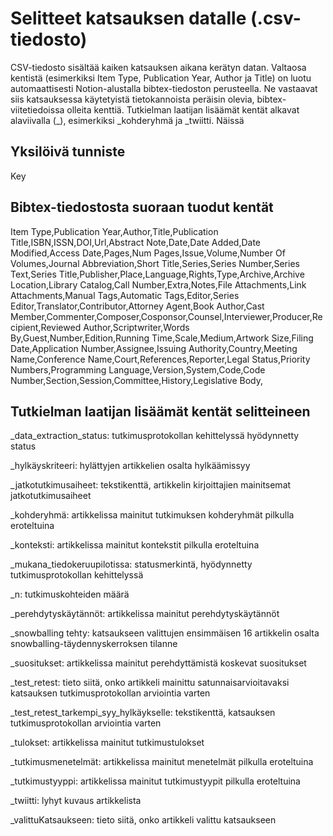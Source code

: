 # Selitteet katsauksen datalle (.csv-tiedosto)

CSV-tiedosto sisältää kaiken katsauksen aikana kerätyn datan. Valtaosa kentistä (esimerkiksi Item Type, Publication Year, Author ja Title) on luotu automaattisesti Notion-alustalla bibtex-tiedoston perusteella. Ne vastaavat siis katsauksessa käytetyistä tietokannoista peräisin olevia, bibtex-viitetiedoissa olleita kenttiä. Tutkielman laatijan lisäämät kentät alkavat alaviivalla (_), esimerkiksi _kohderyhmä ja _twiitti. Näissä 

## Yksilöivä tunniste

Key

## Bibtex-tiedostosta suoraan tuodut kentät

Item Type,Publication Year,Author,Title,Publication Title,ISBN,ISSN,DOI,Url,Abstract Note,Date,Date Added,Date Modified,Access Date,Pages,Num Pages,Issue,Volume,Number Of Volumes,Journal Abbreviation,Short Title,Series,Series Number,Series Text,Series Title,Publisher,Place,Language,Rights,Type,Archive,Archive Location,Library Catalog,Call Number,Extra,Notes,File Attachments,Link Attachments,Manual Tags,Automatic Tags,Editor,Series Editor,Translator,Contributor,Attorney Agent,Book Author,Cast Member,Commenter,Composer,Cosponsor,Counsel,Interviewer,Producer,Recipient,Reviewed Author,Scriptwriter,Words By,Guest,Number,Edition,Running Time,Scale,Medium,Artwork Size,Filing Date,Application Number,Assignee,Issuing Authority,Country,Meeting Name,Conference Name,Court,References,Reporter,Legal Status,Priority Numbers,Programming Language,Version,System,Code,Code Number,Section,Session,Committee,History,Legislative Body,

## Tutkielman laatijan lisäämät kentät selitteineen

_data_extraction_status: tutkimusprotokollan kehittelyssä hyödynnetty status

_hylkäyskriteeri: hylättyjen artikkelien osalta hylkäämissyy

_jatkotutkimusaiheet: tekstikenttä, artikkelin kirjoittajien mainitsemat jatkotutkimusaiheet

_kohderyhmä: artikkelissa mainitut tutkimuksen kohderyhmät pilkulla eroteltuina

_konteksti: artikkelissa mainitut kontekstit pilkulla eroteltuina

_mukana_tiedokeruupilotissa: statusmerkintä, hyödynnetty tutkimusprotokollan kehittelyssä

_n: tutkimuskohteiden määrä

_perehdytyskäytännöt: artikkelissa mainitut perehdytyskäytännöt

_snowballing tehty: katsaukseen valittujen ensimmäisen 16 artikkelin osalta snowballing-täydennyskerroksen tilanne

_suositukset: artikkelissa mainitut perehdyttämistä koskevat suositukset

_test_retest: tieto siitä, onko artikkeli mainittu satunnaisarvioitavaksi katsauksen tutkimusprotokollan arviointia varten

_test_retest_tarkempi_syy_hylkäykselle: tekstikenttä, katsauksen tutkimusprotokollan arviointia varten

_tulokset: artikkelissa mainitut tutkimustulokset

_tutkimusmenetelmät: artikkelissa mainitut menetelmät pilkulla eroteltuina 

_tutkimustyyppi: artikkelissa mainitut tutkimustyypit pilkulla eroteltuina

_twiitti: lyhyt kuvaus artikkelista

_valittuKatsaukseen: tieto siitä, onko artikkeli valittu katsaukseen